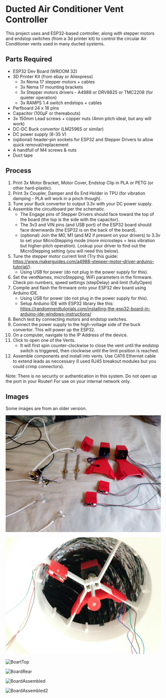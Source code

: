 # Ducted Air Conditioner Vent Controller
This project uses and ESP32-based controller, along with stepper motors and endstop switches (from a 3d printer kit) to control the circular Air Conditioner vents used in many ducted systems.

## Parts Required
* ESP32 Dev Board (WROOM 32)
* 3D Printer Kit (from ebay or Aliexpress)
    * 3x Nema 17 stepper motors + cables
    * 3x Nema 17 mounting brackets
    * 3x Stepper motors drivers - A4988 or DRV8825 or TMC2208 (for quieter operation)
    * 3x RAMPS 1.4 switch endstops + cables
* Perfboard 24 x 18 pins
* Capacitor (100µF or thereabouts)
* 3x 150mm Lead screws + copper nuts (4mm pitch ideal, but any will work)
* DC-DC Buck convertor (LM2596S or similar)
* DC power supply (8-35 V)
* (optional) header-pin sockets for ESP32 and Stepper Drivers to allow quick removal/replacement
* A handfull of M4 screws & nuts
* Duct tape

## Process
1. Print 3x Motor Bracket, Motor Cover, Endstop Clip in PLA or PETG (or other hard-plastic).
1. Print 3x Coupler, Damper and 6x End Holder in TPU (for vibration damping - PLA will work in a pinch though).
1. Tune your Buck convertor to output 3.3v with your DC power supply.
1. Assemble the circuitboard per the schematic.
    * The Engage pins of Stepper Drivers should face toward the top of the board (the top is the side with the capacitor).
    * The 3v3 and VIN pins (and USB port) of the ESP32 board should face downwards (the ESP32 is on the back of the board).
    * (optional) Join the M0, M1 (and M2 if present on your drivers) to 3.3v to set your MicroStepping mode (more microsteps = less vibration but higher-pitch operation). Lookup your driver to find out the MicroStepping setting (you will need this below).
1. Tune the stepper motor current limit (Try this guide: https://www.makerguides.com/a4988-stepper-motor-driver-arduino-tutorial/).
    * Using USB for power (do not plug in the power supply for this).
1. Set the ventNames, microStepping, WiFi parameters in the firmware. Check pin numbers, speed settings (stepDelay) and limit (fullyOpen)
1. Compile and flash the firmware onto your ESP32 dev board using Arduino IDE.
    * Using USB for power (do not plug in the power supply for this).
    * Setup Arduino IDE with ESP32 library like this: https://randomnerdtutorials.com/installing-the-esp32-board-in-arduino-ide-windows-instructions/
1. Bench test by connecting motors and endstop switches.
1. Connect the power supply to the high-voltage side of the buck convertor. This will power up the ESP32.
1. On a computer, navigate to the IP Address of the device.
1. Click to open one of the Vents.
    * It will first spin counter-clockwise to close the vent until the endstop switch is triggered, then clockwise until the limit position is reached.
1. Assemble components and install into vents. Use CAT6 Ethernet cable to extend leads as neccessary (I used RJ45 breakout modules but you could crimp connectors).

Note: There is no security or authentication in this system. Do not open up the port in your Router! For use on your internal network only.

## Images
Some images are from an older version.

![AllParts](/Sample/AllParts.jpg)

![Assembled](/Sample/Assembled.jpg)

![BoartTop](/Sample/BoartTop.jpg)

![BoardRear](/Sample/BoardRear.jpg)

![BoardAssembled](/Sample/BoardAssembled.jpg)

![BoardAssembled2](/Sample/BoardAssembled2.jpg)
